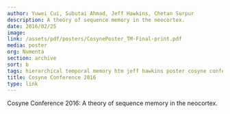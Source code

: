 ```yaml
---
author: Yuwei Cui, Subutai Ahmad, Jeff Hawkins, Chetan Surpur
description: A theory of sequence memory in the neocortex.
date: 2016/02/25
image:
link: /assets/pdf/posters/CosynePoster_TM-Final-print.pdf
media: poster
org: Numenta
section: archive
sort: b
tags: hierarchical temporal memory htm jeff hawkins poster cosyne conference pdf
title: Cosyne Conference 2016
type: link
---
```


Cosyne Conference 2016: A theory of sequence memory in the neocortex.

